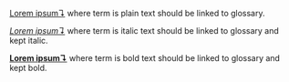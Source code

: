 [Lorem ipsum↴](../glossary.md#lorem-ipsum) where term is plain text should be linked to glossary.

_[Lorem ipsum↴](../glossary.md#lorem-ipsum)_ where term is italic text should be linked to glossary and kept italic.

**[Lorem ipsum↴](../glossary.md#lorem-ipsum)** where term is bold text should be linked to glossary and kept bold.
